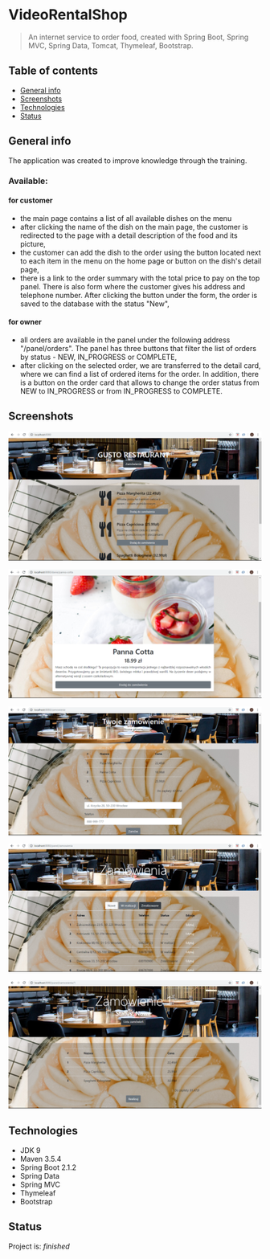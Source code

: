 # VideoRentalShop
> An internet service to order food, created with Spring Boot, Spring MVC, Spring Data, Tomcat, Thymeleaf, Bootstrap.

## Table of contents
* [General info](#general-info)
* [Screenshots](#screenshots)
* [Technologies](#technologies)
* [Status](#status)

## General info
The application was created to improve knowledge through the training.

### Available:

#### for customer

- the main page contains a list of all available dishes on the menu
- after clicking the name of the dish on the main page, the customer is redirected to the page with a detail description of the food and its picture,
- the customer can add the dish to the order using the button located next to each item in the menu on the home page or button on the dish's detail page,
- there is a link to the order summary with the total price to pay on the top panel. There is also form where the customer gives his address and telephone number. 
After clicking the button under the form, the order is saved to the database with the status "New",

#### for owner
- all orders are available in the panel under the following address "/panel/orders". The panel has three buttons that filter the list of orders by status - NEW, IN_PROGRESS or COMPLETE,
- after clicking on the selected order, we are transferred to the detail card, where we can find a list of ordered items for the order. In addition, there is a button on the order card that allows to change the order status from NEW to IN_PROGRESS or from IN_PROGRESS to COMPLETE.

## Screenshots
![screnshots](./Menu.png)

![screnshots](./Item.png)

![screnshots](./Order.png)

![screnshots](./Orders.png)

![screnshots](./detailOrder.png)

## Technologies
* JDK 9
* Maven 3.5.4
* Spring Boot 2.1.2
* Spring Data
* Spring MVC
* Thymeleaf
* Bootstrap

## Status
Project is: _finished_

